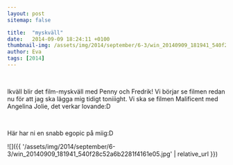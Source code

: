 ```yaml
---
layout: post
sitemap: false

title:  "myskväll"
date:   2014-09-09 18:24:11 +0100
thumbnail-img: /assets/img/2014/september/6-3/win_20140909_181941_540f28c52a6b2281f4161e05.jpg
author: Eva
tags: [2014]
---
```


 




Ikväll blir det film-myskväll med Penny och Fredrik! Vi börjar se filmen redan nu för att jag ska lägga mig tidigt toniiight. Vi ska se filmen Malificent med Angelina Jolie, det verkar lovande:D




 




Här har ni en snabb egopic på miig:D

![]({{ '/assets/img/2014/september/6-3/win_20140909_181941_540f28c52a6b2281f4161e05.jpg'  | relative_url }})

